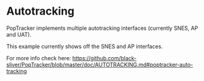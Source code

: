 # Autotracking

PopTracker implements multiple autotracking interfaces (currently SNES, AP and UAT).

This example currently shows off the SNES and AP interfaces.

For more info check here: https://github.com/black-sliver/PopTracker/blob/master/doc/AUTOTRACKING.md#poptracker-auto-tracking

